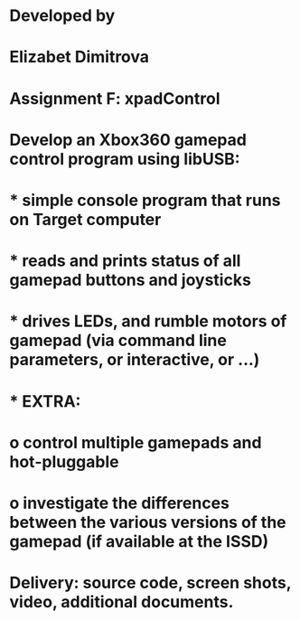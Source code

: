 # Developed by
# Elizabet Dimitrova
#
# Assignment F: xpadControl
# 
# Develop an Xbox360 gamepad control program using libUSB:
# 
# * simple console program that runs on Target computer
# 
# * reads and prints status of all gamepad buttons and joysticks
# 
# * drives LEDs, and rumble motors of gamepad (via command line parameters, or interactive, or ...)
# 
# * EXTRA:
# 
# o control multiple gamepads and hot-pluggable
# 
# o investigate the differences between the various versions of the gamepad (if available at the ISSD)
# 
# Delivery: source code, screen shots, video, additional documents.
